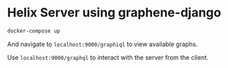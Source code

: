 # Helix Server using graphene-django

```bash
docker-compose up
```

And navigate to `localhost:9000/graphiql` to view available graphs.

Use `localhost:9000/graphql` to interact with the server from the client.


